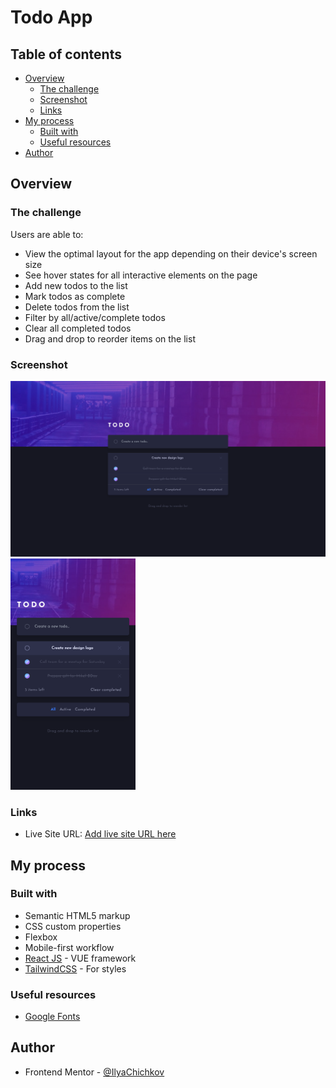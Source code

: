 # Todo App

## Table of contents

- [Overview](#overview)
    - [The challenge](#the-challenge)
    - [Screenshot](#screenshot)
    - [Links](#links)
- [My process](#my-process)
    - [Built with](#built-with)
    - [Useful resources](#useful-resources)
- [Author](#author)

## Overview

### The challenge

Users are able to:

- View the optimal layout for the app depending on their device's screen size
- See hover states for all interactive elements on the page
- Add new todos to the list
- Mark todos as complete
- Delete todos from the list
- Filter by all/active/complete todos
- Clear all completed todos
- Drag and drop to reorder items on the list

### Screenshot

![](./screenshot.png)
<img src="./mobile-screenshot.png" width="200px">

### Links

- Live Site URL: [Add live site URL here](https://your-live-site-url.com)

## My process

### Built with

- Semantic HTML5 markup
- CSS custom properties
- Flexbox
- Mobile-first workflow
- [React JS](https://vuejs.org/) - VUE framework
- [TailwindCSS](https://tailwindcss.ru/) - For styles

### Useful resources

- [Google Fonts](https://fonts.google.com/)

## Author

- Frontend Mentor - [@IlyaChichkov](https://www.frontendmentor.io/profile/IlyaChichkov)